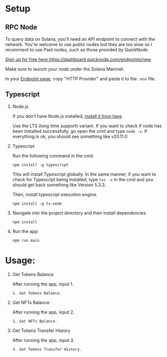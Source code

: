 # Setup

## RPC Node

To query data on Solana, you'll need an API endpoint to connect with the network. You're welcome to use public nodes but they are too slow so I recomment to use Paid nodes, such as those provided by QuickNode.

[Sign up for free here.](https://www.quicknode.com/chains/sol)https://dashboard.quicknode.com/endpoints/new

Make sure to launch your node under the Solana Mainnet.

In your [Endpoint page](https://dashboard.quicknode.com/endpoints), copy "HTTP Provider" and paste it to the `.env` file.

## Typescript

1. Node.js

   If you don’t have Node.js installed, [install it from here](https://nodejs.org/en/).

   Use the LTS (long time support) variant. If you want to check if node has been installed successfully, go open the cmd and type ```node -v```. If everything is ok, you should see something like v20.11.0


2. Typescript

   Run the following command in the cmd.

   ```
   npm install -g typescript
   ```

   This will install Typescript globally. In the same manner, if you want to check for Typescript being installed, type ```tsc -v``` in the cmd and you should get back something like Version 5.3.3.


   Then, install typescript execution engine.
   ```
   npm install -g ts-node
   ```

3. Navigate into the project directory and then install dependencies.
   ```
   npm install
   ```

4. Run the app:

   ```bash
   npm run main
   ```


# Usage:

1. Get Tokens Balance

   After running the app, input 1.
   ```
   1. Get Tokens Balance.
   ```


2. Get NFTs Balance

   After running the app, input 2.  
   ```
   2. Get NFTs Balance.
   ```

3. Get Tokens Transfer History

   After running the app, input 3.
   ```
   3. Get Tokens Transfer History.
   ```
